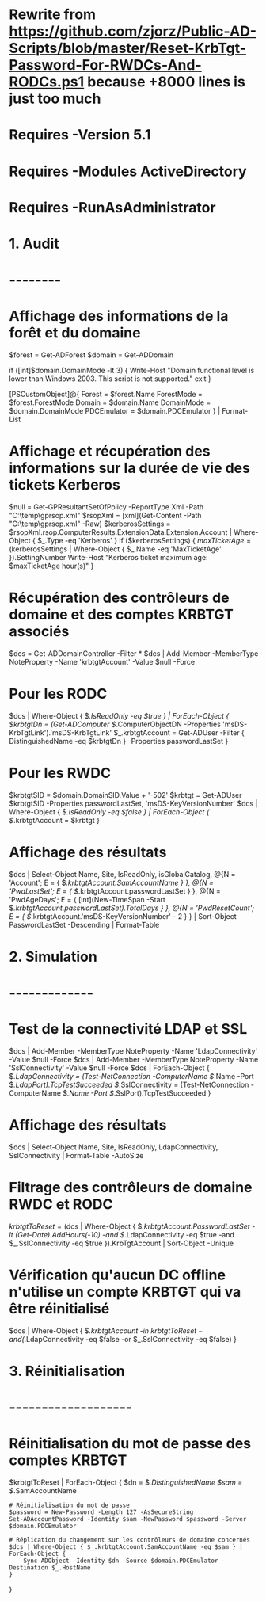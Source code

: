 # Rewrite from https://github.com/zjorz/Public-AD-Scripts/blob/master/Reset-KrbTgt-Password-For-RWDCs-And-RODCs.ps1 because +8000 lines is just too much

# Requires -Version 5.1
# Requires -Modules ActiveDirectory
# Requires -RunAsAdministrator

# 1. Audit
# --------

# Affichage des informations de la forêt et du domaine
$forest = Get-ADForest
$domain = Get-ADDomain

if ([int]$domain.DomainMode -lt 3) {
    Write-Host "Domain functional level is lower than Windows 2003. This script is not supported."
    exit
}

[PSCustomObject]@{
    Forest      = $forest.Name
    ForestMode  = $forest.ForestMode
    Domain      = $domain.Name
    DomainMode  = $domain.DomainMode
    PDCEmulator = $domain.PDCEmulator
} | Format-List

# Affichage et récupération des informations sur la durée de vie des tickets Kerberos
$null = Get-GPResultantSetOfPolicy -ReportType Xml -Path "C:\temp\gprsop.xml"
$rsopXml = [xml](Get-Content -Path "C:\temp\gprsop.xml" -Raw)
$kerberosSettings = $rsopXml.rsop.ComputerResults.ExtensionData.Extension.Account | Where-Object { $_.Type -eq 'Kerberos' }
if ($kerberosSettings) {
    $maxTicketAge = ($kerberosSettings | Where-Object { $_.Name -eq 'MaxTicketAge' }).SettingNumber
    Write-Host "Kerberos ticket maximum age: $maxTicketAge hour(s)"
}

# Récupération des contrôleurs de domaine et des comptes KRBTGT associés
$dcs = Get-ADDomainController -Filter *
$dcs | Add-Member -MemberType NoteProperty -Name 'krbtgtAccount' -Value $null -Force

# Pour les RODC
$dcs | Where-Object { $_.IsReadOnly -eq $true } | ForEach-Object {
    $krbtgtDn = (Get-ADComputer $_.ComputerObjectDN -Properties 'msDS-KrbTgtLink').'msDS-KrbTgtLink'
    $_.krbtgtAccount = Get-ADUser -Filter { DistinguishedName -eq $krbtgtDn } -Properties passwordLastSet
}

# Pour les RWDC
$krbtgtSID = $domain.DomainSID.Value + '-502'
$krbtgt = Get-ADUser $krbtgtSID -Properties passwordLastSet, 'msDS-KeyVersionNumber'
$dcs | Where-Object { $_.IsReadOnly -eq $false } | ForEach-Object {
    $_.krbtgtAccount = $krbtgt
}

# Affichage des résultats
$dcs | Select-Object Name, Site, IsReadOnly, isGlobalCatalog, 
@{N = 'Account'; E = { $_.krbtgtAccount.SamAccountName } },
@{N = 'PwdLastSet'; E = { $_.krbtgtAccount.passwordLastSet } },
@{N = 'PwdAgeDays'; E = { [int](New-TimeSpan -Start $_.krbtgtAccount.passwordLastSet).TotalDays } },
@{N = 'PwdResetCount'; E = { $_.krbtgtAccount.'msDS-KeyVersionNumber' - 2 } } |
Sort-Object PasswordLastSet -Descending |
Format-Table

# 2. Simulation
# -------------

# Test de la connectivité LDAP et SSL
$dcs | Add-Member -MemberType NoteProperty -Name 'LdapConnectivity' -Value $null -Force
$dcs | Add-Member -MemberType NoteProperty -Name 'SslConnectivity' -Value $null -Force
$dcs | ForEach-Object {
    $_.LdapConnectivity = (Test-NetConnection -ComputerName $_.Name -Port $_.LdapPort).TcpTestSucceeded
    $_.SslConnectivity = (Test-NetConnection -ComputerName $_.Name -Port $_.SslPort).TcpTestSucceeded
}

# Affichage des résultats
$dcs | Select-Object Name, Site, IsReadOnly, LdapConnectivity, SslConnectivity |
Format-Table -AutoSize

# Filtrage des contrôleurs de domaine RWDC et RODC
$krbtgtToReset = ($dcs | Where-Object {
        $_.krbtgtAccount.PasswordLastSet -lt (Get-Date).AddHours(-10) -and
        $_.LdapConnectivity -eq $true -and
        $_.SslConnectivity -eq $true
    }).KrbTgtAccount | Sort-Object -Unique

# Vérification qu'aucun DC offline n'utilise un compte KRBTGT qui va être réinitialisé
$dcs | Where-Object {
    $_.krbtgtAccount -in $krbtgtToReset -and
    ($_.LdapConnectivity -eq $false -or $_.SslConnectivity -eq $false)
}

# 3. Réinitialisation
# -------------------

# Réinitialisation du mot de passe des comptes KRBTGT
$krbtgtToReset | ForEach-Object {
    $dn = $_.DistinguishedName
    $sam = $_.SamAccountName

    # Réinitialisation du mot de passe
    $password = New-Password -Length 127 -AsSecureString
    Set-ADAccountPassword -Identity $sam -NewPassword $password -Server $domain.PDCEmulator

    # Réplication du changement sur les contrôleurs de domaine concernés
    $dcs | Where-Object { $_.krbtgtAccount.SamAccountName -eq $sam } | ForEach-Object {
        Sync-ADObject -Identity $dn -Source $domain.PDCEmulator -Destination $_.HostName
    }   
}